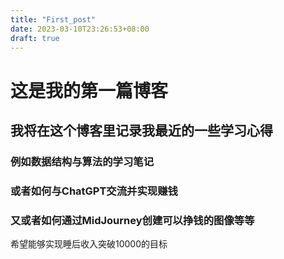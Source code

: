 ```yaml
---
title: "First_post"
date: 2023-03-10T23:26:53+08:00
draft: true
---
```


# 这是我的第一篇博客

## 我将在这个博客里记录我最近的一些学习心得

### 例如数据结构与算法的学习笔记

### 或者如何与ChatGPT交流并实现赚钱

### 又或者如何通过MidJourney创建可以挣钱的图像等等

希望能够实现睡后收入突破10000的目标
